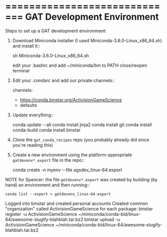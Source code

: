 =============================
 GAT Development Environment
=============================

Steps to set up a GAT development environment:

1) Download Miniconda installer (I used Miniconda-3.6.0-Linux_x86_64.sh) and install it::

    sh Miniconda-3.6.0-Linux_x86_64.sh

    edit your .bashrc and add ~/miniconda/bin to PATH
    close/reopen terminal 

3) Edit your .condarc and add our private channels::

    channels:
      - https://conda.binstar.org/ActivisionGameScience
      - defaults

2) Update everything::

    conda update --all
    conda install jinja2
    conda install git
    conda install conda-build
    conda install binstar
    

4) Clone the ``gat_conda_recipes`` repo (you probably already did since you're reading this)

5) Create a new environment using the platform-appropriate ``gatdevenv*.export`` file in the repo::

    conda create -n myenv --file agsdev_linux-64.export

NOTE for Spencer: the file ``getdevenv*.export`` was created by building (by hand) an
environment and then running::

    conda list --export > getdevenv_linux-64.export




Logged into binstar and created personal accounts
Created common "organization" called ActivisionGameScience
for each package:
    binstar register -u ActivisionGameScience ~/miniconda/conda-bld/linux-64/awesome-slugify-blahblah.tar.bz2
    binstar upload -u ActivisionGameScience ~/miniconda/conda-bld/linux-64/awesome-slugify-blahblah.tar.bz2


